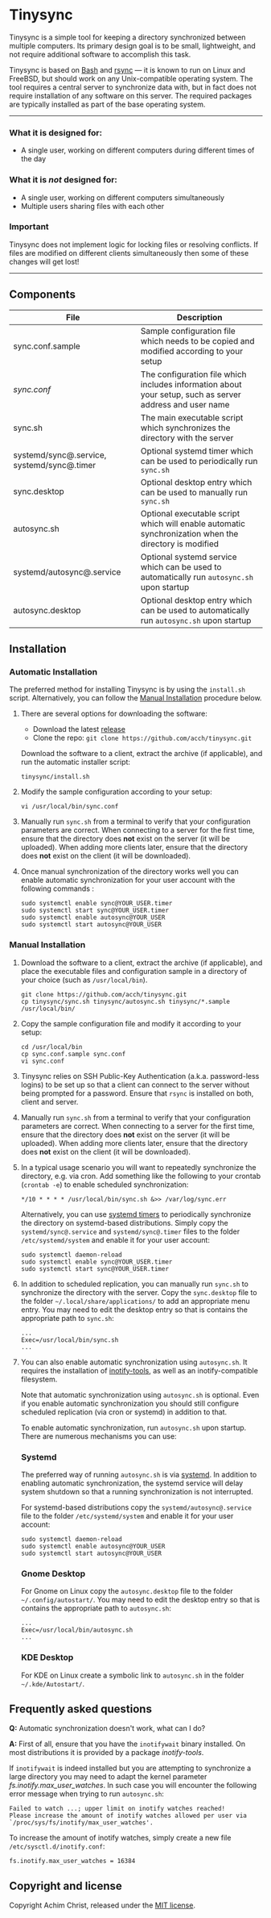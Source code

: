 # Tinysync

Tinysync is a simple tool for keeping a directory synchronized between multiple computers.
Its primary design goal is to be small, lightweight, and not require additional software to accomplish this task.

Tinysync is based on [Bash](https://www.gnu.org/software/bash/) and [rsync](https://rsync.samba.org/) &mdash; it is known to run on Linux and FreeBSD, but should work on any Unix-compatible operating system.
The tool requires a central server to synchronize data with, but in fact does not require installation of any software on this server. The required packages are typically installed as part of the base operating system.

---

### What it is designed for:
- A single user, working on different computers during different times of the day

### What it is *not* designed for:
- A single user, working on different computers simultaneously
- Multiple users sharing files with each other

### Important
Tinysync does not implement logic for locking files or resolving conflicts. If files are modified on different clients simultaneously then some of these changes will get lost!

---

## Components

File | Description
--- | ---
sync.conf.sample | Sample configuration file which needs to be copied and modified according to your setup
*sync.conf* | The configuration file which includes information about your setup, such as server address and user name
sync.sh | The main executable script which synchronizes the directory with the server
systemd/sync@.service, systemd/sync@.timer | Optional systemd timer which can be used to periodically run `sync.sh`
sync.desktop | Optional desktop entry which can be used to manually run `sync.sh`
autosync.sh | Optional executable script which will enable automatic synchronization when the directory is modified
systemd/autosync@.service | Optional systemd service which can be used to automatically run `autosync.sh` upon startup
autosync.desktop | Optional desktop entry which can be used to automatically run `autosync.sh` upon startup


## Installation

### Automatic Installation

The preferred method for installing Tinysync is by using the `install.sh` script. Alternatively, you can follow the [Manual Installation](#manual-installation) procedure below.

1. There are several options for downloading the software:

    - Download the latest [release](https://github.com/acch/tinysync/releases/latest)
    - Clone the repo: `git clone https://github.com/acch/tinysync.git`

   Download the software to a client, extract the archive (if applicable), and run the automatic installer script:

    ```
    tinysync/install.sh
    ```

2. Modify the sample configuration according to your setup:

    ```
    vi /usr/local/bin/sync.conf
    ```

3. Manually run `sync.sh` from a terminal to verify that your configuration parameters are correct. When connecting to a server for the first time, ensure that the directory does **not** exist on the server (it will be uploaded). When adding more clients later, ensure that the directory does **not** exist on the client (it will be downloaded).

4. Once manual synchronization of the directory works well you can enable automatic synchronization for your user account with the following commands :

    ```
    sudo systemctl enable sync@YOUR_USER.timer
    sudo systemctl start sync@YOUR_USER.timer
    sudo systemctl enable autosync@YOUR_USER
    sudo systemctl start autosync@YOUR_USER
    ```

### Manual Installation

1. Download the software to a client, extract the archive (if applicable), and place the executable files and configuration sample in a directory of your choice (such as `/usr/local/bin`).

    ```
    git clone https://github.com/acch/tinysync.git
    cp tinysync/sync.sh tinysync/autosync.sh tinysync/*.sample /usr/local/bin/
    ```

2. Copy the sample configuration file and modify it according to your setup:

    ```
    cd /usr/local/bin
    cp sync.conf.sample sync.conf
    vi sync.conf
    ```

3. Tinysync relies on SSH Public-Key Authentication (a.k.a. password-less logins) to be set up so that a client can connect to the server without being prompted for a password. Ensure that `rsync` is installed on both, client and server.

4. Manually run `sync.sh` from a terminal to verify that your configuration parameters are correct. When connecting to a server for the first time, ensure that the directory does **not** exist on the server (it will be uploaded). When adding more clients later, ensure that the directory does **not** exist on the client (it will be downloaded).

5. In a typical usage scenario you will want to repeatedly synchronize the directory, e.g. via cron. Add something like the following to your crontab (`crontab -e`) to enable scheduled synchronization:

    ```
    */10 * * * * /usr/local/bin/sync.sh &>> /var/log/sync.err
    ```

   Alternatively, you can use [systemd timers](https://www.freedesktop.org/software/systemd/man/systemd.timer.html) to periodically synchronize the directory on systemd-based distributions. Simply copy the `systemd/sync@.service` and `systemd/sync@.timer` files to the folder `/etc/systemd/system` and enable it for your user account:

    ```
    sudo systemctl daemon-reload
    sudo systemctl enable sync@YOUR_USER.timer
    sudo systemctl start sync@YOUR_USER.timer
    ```

6. In addition to scheduled replication, you can manually run `sync.sh` to synchronize the directory with the server. Copy the `sync.desktop` file to the folder `~/.local/share/applications/` to add an appropriate menu entry. You may need to edit the desktop entry so that is contains the appropriate path to `sync.sh`:

    ```
    ...
    Exec=/usr/local/bin/sync.sh
    ...
    ```

7. You can also enable automatic synchronization using `autosync.sh`.
   It requires the installation of [inotify-tools](http://wiki.github.com/rvoicilas/inotify-tools/), as well as an inotify-compatible filesystem.

   Note that automatic synchronization using `autosync.sh` is optional. Even if you enable automatic synchronization you should still configure scheduled replication (via cron or systemd) in addition to that.

   To enable automatic synchronization, run `autosync.sh` upon startup. There are numerous mechanisms you can use:

   ### Systemd

   The preferred way of running `autosync.sh` is via [systemd](https://www.freedesktop.org/wiki/Software/systemd/). In addition to enabling automatic synchronization, the systemd service will delay system shutdown so that a running synchronization is not interrupted.

   For systemd-based distributions copy the `systemd/autosync@.service` file to the folder `/etc/systemd/system` and enable it for your user account:

    ```
    sudo systemctl daemon-reload
    sudo systemctl enable autosync@YOUR_USER
    sudo systemctl start autosync@YOUR_USER
    ```

   ### Gnome Desktop

   For Gnome on Linux copy the `autosync.desktop` file to the folder `~/.config/autostart/`. You may need to edit the desktop entry so that is contains the appropriate path to `autosync.sh`:

    ```
    ...
    Exec=/usr/local/bin/autosync.sh
    ...
    ```

   ### KDE Desktop

   For KDE on Linux create a symbolic link to `autosync.sh` in the folder `~/.kde/Autostart/`.

## Frequently asked questions

**Q:** Automatic synchronization doesn't work, what can I do?

**A:** First of all, ensure that you have the `inotifywait` binary installed. On most distributions it is provided by a package *inotify-tools*.

If `inotifywait` is indeed installed but you are attempting to synchronize a large directory you may need to adapt the kernel parameter *fs.inotify.max_user_watches*. In such case you will encounter the following error message when trying to run `autosync.sh`:

```
Failed to watch ...; upper limit on inotify watches reached!
Please increase the amount of inotify watches allowed per user via `/proc/sys/fs/inotify/max_user_watches'.
```

To increase the amount of inotify watches, simply create a new file `/etc/sysctl.d/inotify.conf`:

```
fs.inotify.max_user_watches = 16384
```

## Copyright and license

Copyright Achim Christ, released under the [MIT license](LICENSE).
